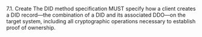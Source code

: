 7.1. Create The DID method specification MUST specify how a client creates a DID record—the combination of a DID and its associated DDO—on the target system, including all cryptographic operations necessary to establish proof of ownership.

